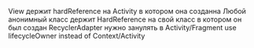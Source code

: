 View держит hardReference на Activity в котором она созданна
Любой анонимный класс держит HardReference на свой класс в котором он был создан
RecyclerAdapter нужно занулять в Activity/Fragment
use lifecycleOwner instead of Context/Activity